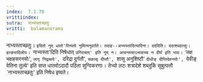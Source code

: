 ```yaml
---
index:  7.1.78
vrittiindex: 
sutra:  नाभ्यस्ताच्छतुः
vritti:  balamanorama 
---
```


नाभ्यस्ताच्छतुः। `इदितो नुम् धातो'रित्यतो नुमित्यनुवर्तते। तदाह--अभ्यस्तादित्यादिना। दददिति। ददत्शब्दात्सुः। हल्ङ्यादिलोपः। `नाभ्यस्ता'दिति निषेधात् `उगिदचाम्' इति नुम् न। अत्वन्तत्वाऽभावाच्च न दीर्घ इति भावः। `जक्ष भक्षहसरनयोः', `जागृ निद्राक्षये', `दरिद्रा दुर्गतौ', `चकासृ दीप्तौ', `शासु अनुशिष्टौ' `दीधीङ् दीप्तिदेवनयोः', `वेवीङ् वेतिना तुल्ये' इति सप्त धातवोऽदादौ पठिता सुग्विकरणाः। तेभ्यो लटः शत्रादेशे शब्लुकिं सुबुत्पत्तौ `नाभ्यस्ताच्छतुः' इति निषेध इष्यते।

